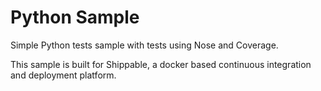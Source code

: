 Python Sample
=====================

Simple Python tests sample with tests using Nose and Coverage.

This sample is built for Shippable, a docker based continuous integration and deployment platform.
